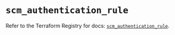 # `scm_authentication_rule`

Refer to the Terraform Registry for docs: [`scm_authentication_rule`](https://registry.terraform.io/providers/paloaltonetworks/scm/1.0.2/docs/resources/authentication_rule).
